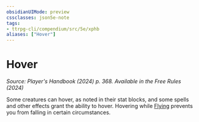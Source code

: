 ```yaml
---
obsidianUIMode: preview
cssclasses: json5e-note
tags:
- ttrpg-cli/compendium/src/5e/xphb
aliases: ["Hover"]
---
```

# Hover
*Source: Player's Handbook (2024) p. 368. Available in the Free Rules (2024)* 

Some creatures can hover, as noted in their stat blocks, and some spells and other effects grant the ability to hover. Hovering while [Flying](3-Mechanics/CLI/rules/variant-rules/flying-xphb.md) prevents you from falling in certain circumstances.